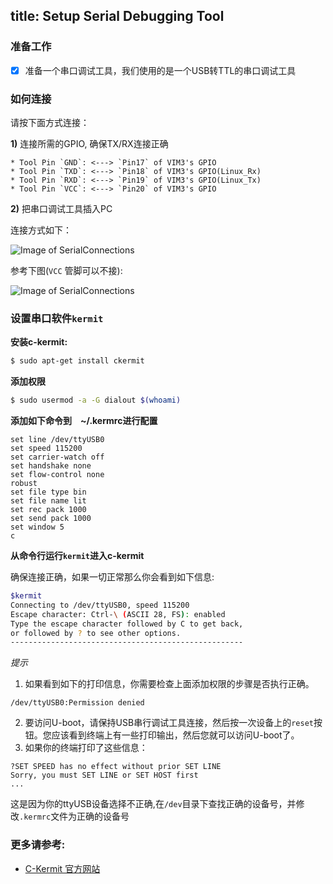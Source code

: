 title: Setup Serial Debugging Tool
---

### 准备工作
- [x] 准备一个串口调试工具，我们使用的是一个USB转TTL的串口调试工具

### 如何连接
请按下面方式连接：

**1)** 连接所需的GPIO, 确保TX/RX连接正确

	* Tool Pin `GND`: <---> `Pin17` of VIM3's GPIO
	* Tool Pin `TXD`: <---> `Pin18` of VIM3's GPIO(Linux_Rx)
	* Tool Pin `RXD`: <---> `Pin19` of VIM3's GPIO(Linux_Tx)
	* Tool Pin `VCC`: <---> `Pin20` of VIM3's GPIO

**2)** 把串口调试工具插入PC

连接方式如下：

![Image of SerialConnections](/images/vim3/SerialConnections_3Pin.png)

参考下图(`VCC` 管脚可以不接):

![Image of SerialConnections](/images/vim3/SerialConnections.png)


### 设置串口软件`kermit`
**安装c-kermit:**
```sh
$ sudo apt-get install ckermit
```

**添加权限**
```sh
$ sudo usermod -a -G dialout $(whoami)
```

**添加如下命令到　~/.kermrc进行配置**
```
set line /dev/ttyUSB0
set speed 115200
set carrier-watch off
set handshake none
set flow-control none
robust
set file type bin
set file name lit
set rec pack 1000
set send pack 1000
set window 5
c
```

**从命令行运行`kermit`进入c-kermit**

确保连接正确，如果一切正常那么你会看到如下信息:
```sh
$kermit
Connecting to /dev/ttyUSB0, speed 115200
Escape character: Ctrl-\ (ASCII 28, FS): enabled
Type the escape character followed by C to get back,
or followed by ? to see other options.
----------------------------------------------------
```

*提示*
1. 如果看到如下的打印信息，你需要检查上面添加权限的步骤是否执行正确。
```
/dev/ttyUSB0:Permission denied
```
2. 要访问U-boot，请保持USB串行调试工具连接，然后按一次设备上的`reset`按钮。您应该看到终端上有一些打印输出，然后您就可以访问U-boot了。
3. 如果你的终端打印了这些信息：
```
?SET SPEED has no effect without prior SET LINE
Sorry, you must SET LINE or SET HOST first
...

```
这是因为你的ttyUSB设备选择不正确,在`/dev`目录下查找正确的设备号，并修改`.kermrc`文件为正确的设备号

### 更多请参考:
* [C-Kermit 官方网站](http://www.columbia.edu/kermit/index.html)
